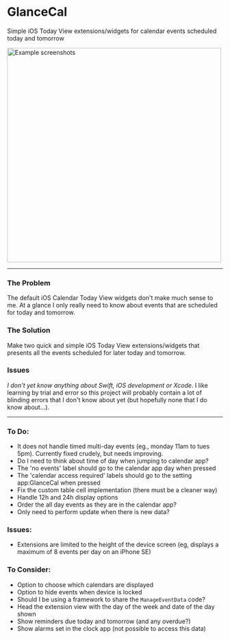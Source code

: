# GlanceCal
Simple iOS Today View extensions/widgets for calendar events scheduled today and tomorrow

<!-- ![Example screenshots](https://raw.githubusercontent.com/jackhallybone/GlanceCal/master/Screenshots.png "Example screenshots") -->

<img src="https://raw.githubusercontent.com/jackhallybone/GlanceCal/master/Screenshots.png"  width='500' alt="Example screenshots">

----

### The Problem

The default iOS Calendar Today View widgets don't make much sense to me. At a glance I only really need to know about events that are scheduled for today and tomorrow.

### The Solution

Make two quick and simple iOS Today View extensions/widgets that presents all the events scheduled for later today and tomorrow.

### Issues

*I don't yet know anything about Swift, iOS development or Xcode*. I like learning by trial and error so this project will probably contain a lot of blinding errors that I don't know about yet (but hopefully none that I do know about...).

----

### To Do:
- It does not handle timed multi-day events (eg., monday 11am to tues 5pm). Currently fixed crudely, but needs improving.
- Do I need to think about time of day when jumping to calendar app?
- The 'no events' label should go to the calendar app day when pressed
- The 'calendar access required' labels should go to the setting app:GlanceCal when pressed
- Fix the custom table cell implementation (there must be a cleaner way)
- Handle 12h and 24h display options
- Order the all day events as they are in the calendar app?
- Only need to perform update when there is new data?


### Issues:
- Extensions are limited to the height of the device screen (eg, displays a maximum of 8 events per day on an iPhone SE)


### To Consider:
- Option to choose which calendars are displayed
- Option to hide events when device is locked
- Should I be using a framework to share the `ManageEventData` code?
- Head the extension view with the day of the week and date of the day shown
- Show reminders due today and tomorrow (and any overdue?)
- Show alarms set in the clock app (not possible to access this data)
